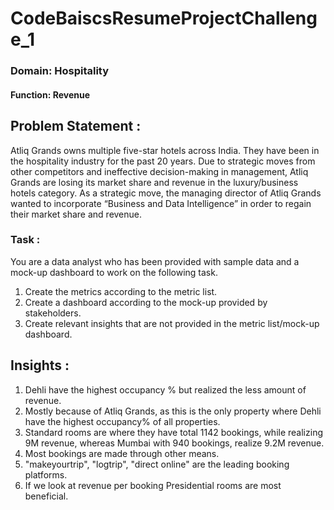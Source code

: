 # CodeBaiscsResumeProjectChallenge_1
### Domain:  Hospitality
#### Function: Revenue

## Problem Statement :
Atliq Grands owns multiple five-star hotels across India. They have been in the hospitality industry for the past 20 years. Due to strategic moves from other competitors and ineffective decision-making in management, Atliq Grands are losing its market share and revenue in the luxury/business hotels category. As a strategic move, the managing director of Atliq Grands wanted to incorporate “Business and Data Intelligence” in order to regain their market share and revenue.
### Task :
You are a data analyst who has been provided with sample data and a mock-up dashboard to work on the following task.
1. Create the metrics according to the metric list.
2. Create a dashboard according to the mock-up provided by stakeholders.
3. Create relevant insights that are not provided in the metric list/mock-up dashboard.

## Insights :
1) Dehli have the highest occupancy % but realized the less amount of revenue.
2) Mostly because of Atliq Grands, as this is the only property where Dehli have the highest occupancy% of all properties.
3) Standard rooms are where they have total 1142 bookings, while realizing 9M revenue, whereas Mumbai with 940 bookings,
	realize 9.2M revenue.
4) Most bookings are made through other means.
5) "makeyourtrip", "logtrip", "direct online" are the leading booking platforms.
5) If we look at revenue per booking Presidential rooms are most beneficial.
